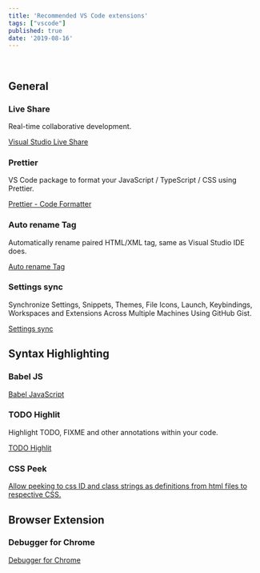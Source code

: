 ```yaml
---
title: 'Recommended VS Code extensions'
tags: ["vscode"]
published: true
date: '2019-08-16'
---
```

<br />


## General

### Live Share

Real-time collaborative development.

[Visual Studio Live Share](https://visualstudio.microsoft.com/services/live-share/)

### Prettier

VS Code package to format your JavaScript / TypeScript / CSS using Prettier.

[Prettier - Code Formatter](https://marketplace.visualstudio.com/items?itemName=esbenp.prettier-vscode)

### Auto rename Tag

Automatically rename paired HTML/XML tag, same as Visual Studio IDE does.

[Auto rename Tag](https://marketplace.visualstudio.com/items?itemName=formulahendry.auto-rename-tag)

### Settings sync

Synchronize Settings, Snippets, Themes, File Icons, Launch, Keybindings, Workspaces and Extensions Across Multiple Machines Using GitHub Gist.

[Settings sync](https://marketplace.visualstudio.com/items?itemName=Shan.code-settings-sync)

## Syntax Highlighting

### Babel JS

[Babel JavaScript](https://marketplace.visualstudio.com/items?itemName=mgmcdermott.vscode-language-babel)

### TODO Highlit

Highlight TODO, FIXME and other annotations within your code.

[TODO Highlit](https://marketplace.visualstudio.com/items?itemName=wayou.vscode-todo-highlight)

### CSS Peek

[Allow peeking to css ID and class strings as definitions from html files to respective CSS.](https://marketplace.visualstudio.com/items?itemName=pranaygp.vscode-css-peek)

## Browser Extension

### Debugger for Chrome

[Debugger for Chrome](https://marketplace.visualstudio.com/items?itemName=msjsdiag.debugger-for-chrome)
